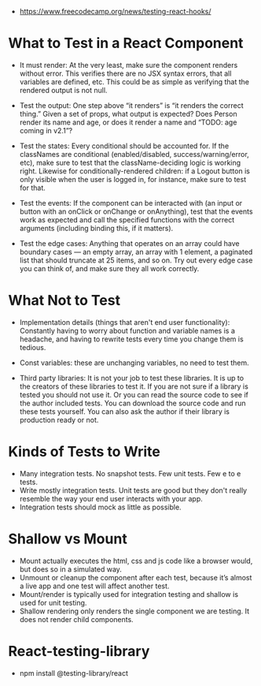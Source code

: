 - https://www.freecodecamp.org/news/testing-react-hooks/

# What to Test in a React Component
- It must render: At the very least, make sure the component renders without error. This verifies there are no JSX syntax errors, that all variables are defined, etc. This could be as simple as verifying that the rendered output is not null.

- Test the output: One step above “it renders” is “it renders the correct thing.” Given a set of props, what output is expected? Does Person render its name and age, or does it render a name and “TODO: age coming in v2.1”?

- Test the states: Every conditional should be accounted for. If the classNames are conditional (enabled/disabled, success/warning/error, etc), make sure to test that the className-deciding logic is working right. Likewise for conditionally-rendered children: if a Logout button is only visible when the user is logged in, for instance, make sure to test for that.

- Test the events: If the component can be interacted with (an input or button with an onClick or onChange or onAnything), test that the events work as expected and call the specified functions with the correct arguments (including binding this, if it matters).

- Test the edge cases: Anything that operates on an array could have boundary cases — an empty array, an array with 1 element, a paginated list that should truncate at 25 items, and so on. Try out every edge case you can think of, and make sure they all work correctly.

# What Not to Test
- Implementation details (things that aren't end user functionality): Constantly having to worry about function and variable names is a headache, and having to rewrite tests every time you change them is tedious.

- Const variables: these are unchanging variables, no need to test them.

- Third party libraries: It is not your job to test these libraries. It is up to the creators of these libraries to test it. If you are not sure if a library is tested you should not use it. Or you can read the source code to see if the author included tests. You can download the source code and run these tests yourself. You can also ask the author if their library is production ready or not.

# Kinds of Tests to Write
- Many integration tests. No snapshot tests. Few unit tests. Few e to e tests.
- Write mostly integration tests. Unit tests are good but they don't really resemble the way your end user interacts with your app.
- Integration tests should mock as little as possible.

# Shallow vs Mount
- Mount actually executes the html, css and js code like a browser would, but does so in a simulated way.
- Unmount or cleanup  the component after each test, because it’s almost a live app and one test will affect another test.
- Mount/render is typically used for integration testing and shallow is used for unit testing.
- Shallow rendering only renders the single component we are testing. It does not render child components.

# React-testing-library
- npm install @testing-library/react
